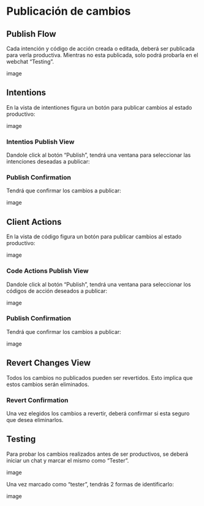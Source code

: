 # Publicación de cambios

## Publish Flow
Cada intención y código de acción creada o editada, deberá ser publicada para verla productiva. Mientras no esta publicada, solo podrá probarla en el webchat “Testing”.

image

## Intentions
En la vista de intentiones figura un botón para publicar cambios al estado productivo:

image

### Intentios Publish View
Dandole click al botón “Publish”, tendrá una ventana para seleccionar las intenciones deseadas a publicar:

### Publish Confirmation
Tendrá que confirmar los cambios a publicar:

image

## Client Actions
En la vista de código figura un botón para publicar cambios al estado productivo:

image

### Code Actions Publish View
Dandole click al botón “Publish”, tendrá una ventana para seleccionar los códigos de acción deseados a publicar:

image

### Publish Confirmation
Tendrá que confirmar los cambios a publicar:

image

## Revert Changes View
Todos los cambios no publicados pueden ser revertidos. Esto implica que estos cambios serán eliminados.

### Revert Confirmation
Una vez elegidos los cambios a revertir, deberá confirmar si esta seguro que desea eliminarlos.

## Testing
Para probar los cambios realizados antes de ser productivos, se deberá iniciar un chat y marcar el mismo como “Tester”.

image

Una vez marcado como “tester”, tendrás 2 formas de identificarlo:

image

